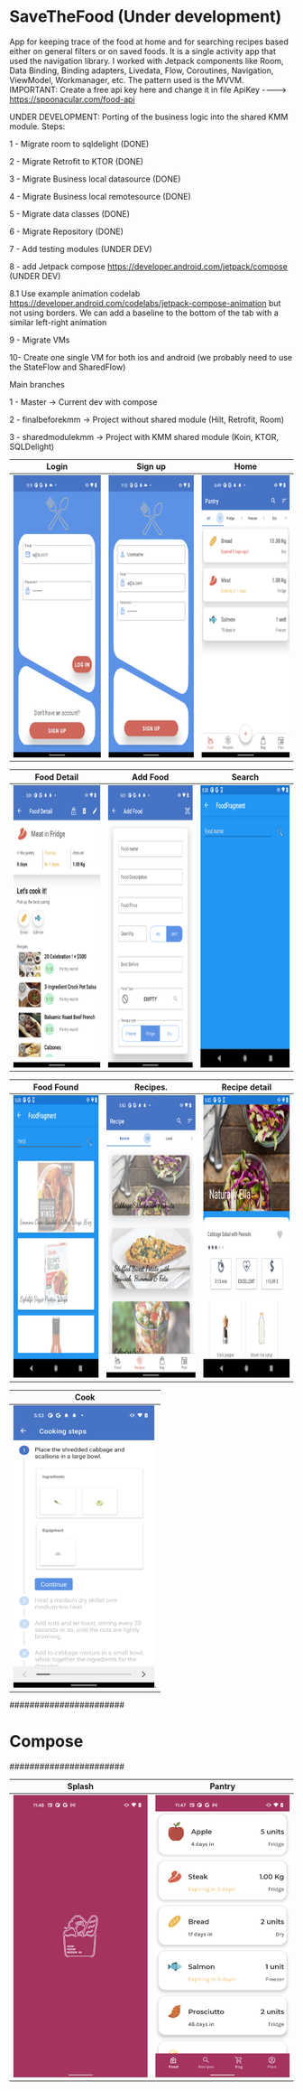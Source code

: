 # SaveTheFood (Under development)
App for keeping trace of the food at home and for searching recipes based either on general filters or on saved foods.
It is a single activity app that used the navigation library. I worked with Jetpack components like Room, Data Binding, Binding adapters, Livedata, Flow, Coroutines, Navigation, ViewModel, Workmanager, etc. The pattern used is the MVVM.
IMPORTANT: Create a free api key here and change it in file ApiKey ----> https://spoonacular.com/food-api

UNDER DEVELOPMENT: Porting of the business logic into the shared KMM module. Steps:

1 - Migrate room to sqldelight (DONE)

2 - Migrate Retrofit to KTOR (DONE)

3 - Migrate Business local datasource (DONE)

4 - Migrate Business local remotesource (DONE)

5 - Migrate data classes (DONE)

6 - Migrate Repository (DONE)

7 - Add testing modules (UNDER DEV)

8 - add Jetpack compose https://developer.android.com/jetpack/compose (UNDER DEV)

8.1 Use example animation codelab https://developer.android.com/codelabs/jetpack-compose-animation
    but not using borders. We can add a baseline to the bottom of the tab with a similar left-right animation
    
9 - Migrate VMs

10- Create one single VM for both ios and android (we probably need to use the StateFlow and SharedFlow)

Main branches

1 - Master          -> Current dev with compose

2 - finalbeforekmm  -> Project without shared module (Hilt, Retrofit, Room)

3 - sharedmodulekmm -> Project with KMM shared module (Koin, KTOR, SQLDelight)

Login                                                |  Sign up                                             |  Home
:---------------------------------------------------:|:----------------------------------------------------:|:-------------------------------------------------------:
<img width="250" height="500" src="images/login.png">|<img width="250" height="500" src="images/signUp.png">|<img width="250" height="500" src="images/home.png">

Food Detail                                               |  Add Food                                            |  Search
:--------------------------------------------------------:|:----------------------------------------------------:|:-------------------------------------------------------:
<img width="250" height="500" src="images/fooddetail.png">|<img width="250" height="500" src="images/addFood.png">|<img width="250" height="500" src="images/search.png">

Food Found                                                |  Recipes.                                            |  Recipe detail
:--------------------------------------------------------:|:----------------------------------------------------:|:-------------------------------------------------------:
<img width="250" height="500" src="images/found.png">|<img width="250" height="500" src="images/recipes.png">|<img width="250" height="500" src="images/recipedetail.png">

Cook                                                |
:--------------------------------------------------------:|
<img width="250" height="500" src="images/cook.png">.    |

#######################
#       Compose
#######################

Splash                                                    |  Pantry                                                       | 
:--------------------------------------------------------:|:-------------------------------------------------------------:|
<img width="250" height="500" src="images/ComposeSplash.png">|<img width="250" height="500" src="images/ComposePantry.png">|


